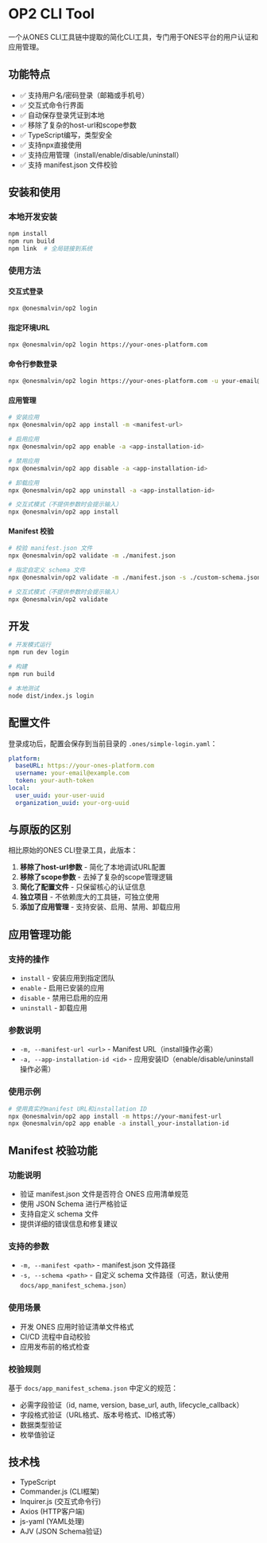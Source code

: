 # OP2 CLI Tool

一个从ONES CLI工具链中提取的简化CLI工具，专门用于ONES平台的用户认证和应用管理。

## 功能特点

- ✅ 支持用户名/密码登录（邮箱或手机号）
- ✅ 交互式命令行界面
- ✅ 自动保存登录凭证到本地
- ✅ 移除了复杂的host-url和scope参数
- ✅ TypeScript编写，类型安全
- ✅ 支持npx直接使用
- ✅ 支持应用管理（install/enable/disable/uninstall）
- ✅ 支持 manifest.json 文件校验

## 安装和使用

### 本地开发安装
```bash
npm install
npm run build
npm link  # 全局链接到系统
```

### 使用方法

#### 交互式登录
```bash
npx @onesmalvin/op2 login
```

#### 指定环境URL
```bash
npx @onesmalvin/op2 login https://your-ones-platform.com
```

#### 命令行参数登录
```bash
npx @onesmalvin/op2 login https://your-ones-platform.com -u your-email@example.com -p your-password
```

#### 应用管理
```bash
# 安装应用
npx @onesmalvin/op2 app install -m <manifest-url>

# 启用应用
npx @onesmalvin/op2 app enable -a <app-installation-id>

# 禁用应用
npx @onesmalvin/op2 app disable -a <app-installation-id>

# 卸载应用
npx @onesmalvin/op2 app uninstall -a <app-installation-id>

# 交互式模式（不提供参数时会提示输入）
npx @onesmalvin/op2 app install
```

#### Manifest 校验
```bash
# 校验 manifest.json 文件
npx @onesmalvin/op2 validate -m ./manifest.json

# 指定自定义 schema 文件
npx @onesmalvin/op2 validate -m ./manifest.json -s ./custom-schema.json

# 交互式模式（不提供参数时会提示输入）
npx @onesmalvin/op2 validate
```

## 开发

```bash
# 开发模式运行
npm run dev login

# 构建
npm run build

# 本地测试
node dist/index.js login
```

## 配置文件

登录成功后，配置会保存到当前目录的 `.ones/simple-login.yaml`：

```yaml
platform:
  baseURL: https://your-ones-platform.com
  username: your-email@example.com
  token: your-auth-token
local:
  user_uuid: your-user-uuid
  organization_uuid: your-org-uuid
```

## 与原版的区别

相比原始的ONES CLI登录工具，此版本：

1. **移除了host-url参数** - 简化了本地调试URL配置
2. **移除了scope参数** - 去掉了复杂的scope管理逻辑
3. **简化了配置文件** - 只保留核心的认证信息
4. **独立项目** - 不依赖庞大的工具链，可独立使用
5. **添加了应用管理** - 支持安装、启用、禁用、卸载应用

## 应用管理功能

### 支持的操作
- `install` - 安装应用到指定团队
- `enable` - 启用已安装的应用
- `disable` - 禁用已启用的应用  
- `uninstall` - 卸载应用

### 参数说明
- `-m, --manifest-url <url>` - Manifest URL（install操作必需）
- `-a, --app-installation-id <id>` - 应用安装ID（enable/disable/uninstall操作必需）

### 使用示例
```bash
# 使用真实的manifest URL和installation ID
npx @onesmalvin/op2 app install -m https://your-manifest-url
npx @onesmalvin/op2 app enable -a install_your-installation-id
```

## Manifest 校验功能

### 功能说明
- 验证 manifest.json 文件是否符合 ONES 应用清单规范
- 使用 JSON Schema 进行严格验证
- 支持自定义 schema 文件
- 提供详细的错误信息和修复建议

### 支持的参数
- `-m, --manifest <path>` - manifest.json 文件路径
- `-s, --schema <path>` - 自定义 schema 文件路径（可选，默认使用 `docs/app_manifest_schema.json`）

### 使用场景
- 开发 ONES 应用时验证清单文件格式
- CI/CD 流程中自动校验
- 应用发布前的格式检查

### 校验规则
基于 `docs/app_manifest_schema.json` 中定义的规范：
- 必需字段验证（id, name, version, base_url, auth, lifecycle_callback）
- 字段格式验证（URL格式、版本号格式、ID格式等）
- 数据类型验证
- 枚举值验证

## 技术栈

- TypeScript
- Commander.js (CLI框架)
- Inquirer.js (交互式命令行)
- Axios (HTTP客户端)
- js-yaml (YAML处理)
- AJV (JSON Schema验证)
